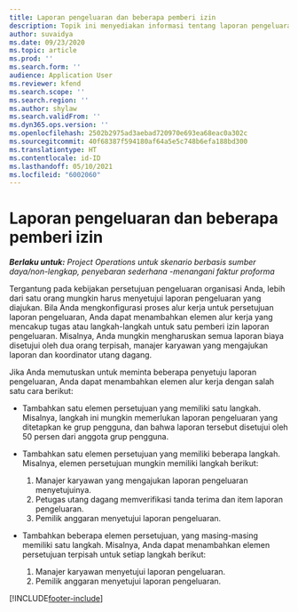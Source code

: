 ```yaml
---
title: Laporan pengeluaran dan beberapa pemberi izin
description: Topik ini menyediakan informasi tentang laporan pengeluaran yang memerlukan persetujuan dari lebih dari satu orang.
author: suvaidya
ms.date: 09/23/2020
ms.topic: article
ms.prod: ''
ms.search.form: ''
audience: Application User
ms.reviewer: kfend
ms.search.scope: ''
ms.search.region: ''
ms.author: shylaw
ms.search.validFrom: ''
ms.dyn365.ops.version: ''
ms.openlocfilehash: 2502b2975ad3aebad720970e693ea68eac0a302c
ms.sourcegitcommit: 40f68387f594180af64a5e5c748b6efa188bd300
ms.translationtype: HT
ms.contentlocale: id-ID
ms.lasthandoff: 05/10/2021
ms.locfileid: "6002060"
---
```

# <a name="expense-reports-and-multiple-approvers"></a>Laporan pengeluaran dan beberapa pemberi izin

_**Berlaku untuk:** Project Operations untuk skenario berbasis sumber daya/non-lengkap, penyebaran sederhana -menangani faktur proforma_

Tergantung pada kebijakan persetujuan pengeluaran organisasi Anda, lebih dari satu orang mungkin harus menyetujui laporan pengeluaran yang diajukan. Bila Anda mengkonfigurasi proses alur kerja untuk persetujuan laporan pengeluaran, Anda dapat menambahkan elemen alur kerja yang mencakup tugas atau langkah-langkah untuk satu pemberi izin laporan pengeluaran. Misalnya, Anda mungkin mengharuskan semua laporan biaya disetujui oleh dua orang terpisah, manajer karyawan yang mengajukan laporan dan koordinator utang dagang.

Jika Anda memutuskan untuk meminta beberapa penyetuju laporan pengeluaran, Anda dapat menambahkan elemen alur kerja dengan salah satu cara berikut:

- Tambahkan satu elemen persetujuan yang memiliki satu langkah. Misalnya, langkah ini mungkin memerlukan laporan pengeluaran yang ditetapkan ke grup pengguna, dan bahwa laporan tersebut disetujui oleh 50 persen dari anggota grup pengguna.
- Tambahkan satu elemen persetujuan yang memiliki beberapa langkah. Misalnya, elemen persetujuan mungkin memiliki langkah berikut:

    1. Manajer karyawan yang mengajukan laporan pengeluaran menyetujuinya.
    2. Petugas utang dagang memverifikasi tanda terima dan item laporan pengeluaran.
    3. Pemilik anggaran menyetujui laporan pengeluaran.

- Tambahkan beberapa elemen persetujuan, yang masing-masing memiliki satu langkah. Misalnya, Anda dapat menambahkan elemen persetujuan terpisah untuk setiap langkah berikut:

    1. Manajer karyawan menyetujui laporan pengeluaran.
    2. Pemilik anggaran menyetujui laporan pengeluaran.


[!INCLUDE[footer-include](../includes/footer-banner.md)]